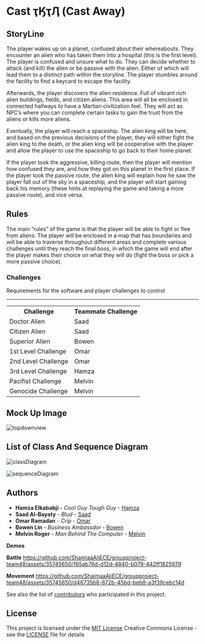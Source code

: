 # Cast ҭӃҭӅ (Cast Away)

## StoryLine

The player wakes up on a planet, confused about their whereabouts. They encounter an alien who has taken them into a hospital (this is the first level). The player is confused and unsure what to do. They can decide whether to attack (and kill) the alien or be passive with the alien. Either of which will lead them to a distinct path within the storyline. The player stumbles around the facility to find a keycard to escape the facility.

Afterwards, the player discovers the alien residence. Full of vibrant rich alien buildings, fields, and citizen aliens. This area will all be enclosed in connected hallways to have a Martian civilization feel. They will act as NPC’s where you can complete certain tasks to gain the trust from the aliens or kills more aliens.

Eventually, the player will reach a spaceship. The alien king will be here, and based on the previous decisions of the player, they will either fight the alien king to the death, or the alien king will be cooperative with the player and allow the player to use the spaceship to go back to their home planet.

If the player took the aggressive, killing route, then the player will mention how confused they are, and how they got on this planet in the first place. If the player took the passive route, the alien king will explain how he saw the player fall out of the sky in a spaceship, and the player will start gaining back his memory (these hints at replaying the game and taking a more passive route), and vice versa.

## Rules

The main “rules” of the game is that the player will be able to fight or flee from aliens. The player will be enclosed in a map that has boundaries and will be able to traverse throughout different areas and complete various challenges until they reach the final boss, in which the game will end after the player makes their choice on what they will do (fight the boss or pick a more passive choice).

### Challenges

Requirements for the software and player challenges to control

---

<p align="center">
  <table>
    <tr>
      <th>Challenge</th>
      <th>Teammate Challenge</th>
    </tr>
    <tr>
      <td>Doctor Alien</td>
      <td>Saad</td>
    </tr>
    <tr>
      <td>Citizen Alien</td>
      <td>Saad</td>
    </tr>
    <tr>
      <td>Superior Alien</td>
      <td>Bowen</td>
    </tr>
    <tr>
      <td>1st Level Challenge</td>
      <td>Omar</td>
    </tr>
    <tr>
      <td>2nd Level Challenge</td>
      <td>Omar</td>
    </tr>
    <tr>
      <td>3rd Level Challenge</td>
      <td>Hamza</td>
    </tr>
    <tr>
      <td>Pacifist Challenge</td>
      <td>Melvin</td>
    </tr>
    <tr>
      <td>Genocide Challenge</td>
      <td>Melvin</td>
    </tr>
  </table>
</p>

## Mock Up Image

![topdownview](ReadMeAssets/InitialMapIdea.png)

## List of Class And Sequence Diagram

![classDiagram](ReadMeAssets/Shaimaa_Warriors_UML_Diagram.drawio.png)

![sequenceDiagram](ReadMeAssets/Shaimaa_Warriors_Sequence_Diagram.drawio.png)

## Authors

- **Hamza Elkababji** - _Cool Guy Tough Guy_ -
  [Hamza](https://github.com/HamzaKababji)
- **Saad Al-Bayaty** - _Blud_ -
  [Saad](https://github.com/UWOSaadBayaty)
- **Omar Ramadan** - _Crip_ -
  [Omar](https://github.com/Omar1Ramadan)
- **Bowen Lin** - _Business Ambassdor_ -
  [Bowen](https://github.com/bowenlin1101)
- **Melvin Roger** - _Man Behind The Computer_ -
  [Melvin](https://github.com/mroger58)

**Demos**

**Battle**
https://github.com/ShaimaaAliECE/groupproject-team48/assets/35745650/165ab76d-d12d-4840-b079-442ff1825979

**Movement**
https://github.com/ShaimaaAliECE/groupproject-team48/assets/35745650/d46735b8-872b-45bd-beb8-a3f39cebc14d



See also the list of
[contributors]()
who participated in this project.

## License

This project is licensed under the [MIT License](LICENSE.md)
Creative Commons License - see the [LICENSE](LICENSE.md) file for
details
